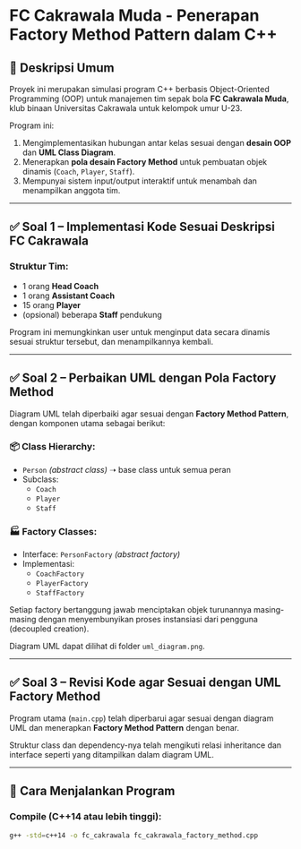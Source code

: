 # FC Cakrawala Muda - Penerapan Factory Method Pattern dalam C++

## 📌 Deskripsi Umum

Proyek ini merupakan simulasi program C++ berbasis Object-Oriented Programming (OOP) untuk manajemen tim sepak bola **FC Cakrawala Muda**, klub binaan Universitas Cakrawala untuk kelompok umur U-23.

Program ini:
1. Mengimplementasikan hubungan antar kelas sesuai dengan **desain OOP** dan **UML Class Diagram**.
2. Menerapkan **pola desain Factory Method** untuk pembuatan objek dinamis (`Coach`, `Player`, `Staff`).
3. Mempunyai sistem input/output interaktif untuk menambah dan menampilkan anggota tim.

---

## ✅ Soal 1 – Implementasi Kode Sesuai Deskripsi FC Cakrawala

### Struktur Tim:
- 1 orang **Head Coach**
- 1 orang **Assistant Coach**
- 15 orang **Player**
- (opsional) beberapa **Staff** pendukung

Program ini memungkinkan user untuk menginput data secara dinamis sesuai struktur tersebut, dan menampilkannya kembali.

---

## ✅ Soal 2 – Perbaikan UML dengan Pola Factory Method

Diagram UML telah diperbaiki agar sesuai dengan **Factory Method Pattern**, dengan komponen utama sebagai berikut:

### 📦 Class Hierarchy:
- `Person` *(abstract class)* ➝ base class untuk semua peran
- Subclass:
  - `Coach`
  - `Player`
  - `Staff`

### 🏭 Factory Classes:
- Interface: `PersonFactory` *(abstract factory)*
- Implementasi:
  - `CoachFactory`
  - `PlayerFactory`
  - `StaffFactory`

Setiap factory bertanggung jawab menciptakan objek turunannya masing-masing dengan menyembunyikan proses instansiasi dari pengguna (decoupled creation).

Diagram UML dapat dilihat di folder `uml_diagram.png`.

---

## ✅ Soal 3 – Revisi Kode agar Sesuai dengan UML Factory Method

Program utama (`main.cpp`) telah diperbarui agar sesuai dengan diagram UML dan menerapkan **Factory Method Pattern** dengan benar.

Struktur class dan dependency-nya telah mengikuti relasi inheritance dan interface seperti yang ditampilkan dalam diagram UML.

---

## 🔧 Cara Menjalankan Program

### Compile (C++14 atau lebih tinggi):
```bash
g++ -std=c++14 -o fc_cakrawala fc_cakrawala_factory_method.cpp
